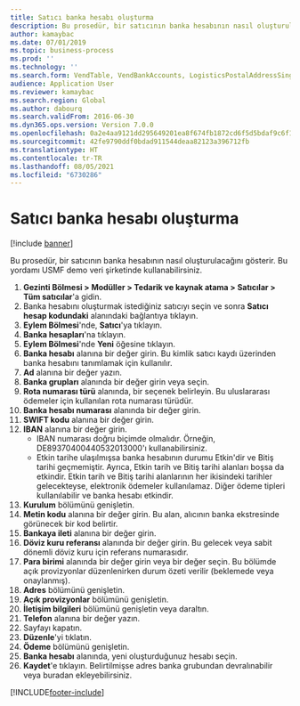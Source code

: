 ```yaml
---
title: Satıcı banka hesabı oluşturma
description: Bu prosedür, bir satıcının banka hesabının nasıl oluşturulacağını gösterir.
author: kamaybac
ms.date: 07/01/2019
ms.topic: business-process
ms.prod: ''
ms.technology: ''
ms.search.form: VendTable, VendBankAccounts, LogisticsPostalAddressSingle
audience: Application User
ms.reviewer: kamaybac
ms.search.region: Global
ms.author: dabourq
ms.search.validFrom: 2016-06-30
ms.dyn365.ops.version: Version 7.0.0
ms.openlocfilehash: 0a2e4aa9121dd295649201ea8f674fb1872cd6f5d5bdaf9c6f1cdc47de580dfe
ms.sourcegitcommit: 42fe9790ddf0bdad911544deaa82123a396712fb
ms.translationtype: HT
ms.contentlocale: tr-TR
ms.lasthandoff: 08/05/2021
ms.locfileid: "6730286"
---
```

# <a name="create-a-vendor-bank-account"></a>Satıcı banka hesabı oluşturma

[!include [banner](../../includes/banner.md)]

Bu prosedür, bir satıcının banka hesabının nasıl oluşturulacağını gösterir. Bu yordamı USMF demo veri şirketinde kullanabilirsiniz.

1. **Gezinti Bölmesi > Modüller > Tedarik ve kaynak atama > Satıcılar > Tüm satıcılar**'a gidin.
2. Banka hesabını oluşturmak istediğiniz satıcıyı seçin ve sonra **Satıcı hesap kodundaki** alanındaki bağlantıya tıklayın.
3. **Eylem Bölmesi**'nde, **Satıcı**'ya tıklayın.
4. **Banka hesapları**'na tıklayın.
5. **Eylem Bölmesi**'nde **Yeni** öğesine tıklayın.
6. **Banka hesabı** alanına bir değer girin. Bu kimlik satıcı kaydı üzerinden banka hesabını tanımlamak için kullanılır.  
7. **Ad** alanına bir değer yazın.
8. **Banka grupları** alanında bir değer girin veya seçin.
9. **Rota numarası türü** alanında, bir seçenek belirleyin. Bu uluslararası ödemeler için kullanılan rota numarası türüdür.  
10. **Banka hesabı numarası** alanında bir değer girin.
11. **SWIFT kodu** alanına bir değer girin.
12. **IBAN** alanına bir değer girin.
    - IBAN numarası doğru biçimde olmalıdır. Örneğin, DE89370400440532013000'ı kullanabilirsiniz.  
    - Etkin tarihe ulaşılmışsa banka hesabının durumu Etkin'dir ve Bitiş tarihi geçmemiştir. Ayrıca, Etkin tarih ve Bitiş tarihi alanları boşsa da etkindir. Etkin tarih ve Bitiş tarihi alanlarının her ikisindeki tarihler gelecekteyse, elektronik ödemeler kullanılamaz. Diğer ödeme tipleri kullanılabilir ve banka hesabı etkindir.  
13. **Kurulum** bölümünü genişletin.
14. **Metin kodu** alanına bir değer girin. Bu alan, alıcının banka ekstresinde görünecek bir kod belirtir.  
15. **Bankaya ileti** alanına bir değer girin.
16. **Döviz kuru referansı** alanında bir değer girin. Bu gelecek veya sabit dönemli döviz kuru için referans numarasıdır.
17. **Para birimi** alanında bir değer girin veya bir değer seçin. Bu bölümde açık provizyonlar düzenlenirken durum özeti verilir (beklemede veya onaylanmış).  
18. **Adres** bölümünü genişletin.
19. **Açık provizyonlar** bölümünü genişletin.
20. **İletişim bilgileri** bölümünü genişletin veya daraltın.
21. **Telefon** alanına bir değer yazın.
22. Sayfayı kapatın.
23. **Düzenle**'yi tıklatın.
24. **Ödeme** bölümünü genişletin.
25. **Banka hesabı** alanında, yeni oluşturduğunuz hesabı seçin.
26. **Kaydet**'e tıklayın. Belirtilmişse adres banka grubundan devralınabilir veya buradan ekleyebilirsiniz.  



[!INCLUDE[footer-include](../../../includes/footer-banner.md)]